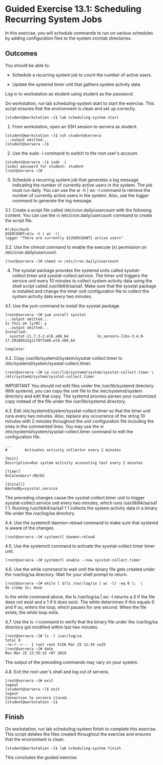 # Guided Exercise 13.1: Scheduling Recurring System Jobs

In this exercise, you will schedule commands to run on various schedules by adding configuration files to the system crontab directories.

## Outcomes

You should be able to:

- Schedule a recurring system job to count the number of active users.

- Update the systemd timer unit that gathers system activity data.

Log in to workstation as student using student as the password.

On workstation, run lab scheduling-system start to start the exercise. This script ensures that the environment is clean and set up correctly.
```
[student@workstation ~]$ lab scheduling-system start
```

1. From workstation, open an SSH session to servera as student.
```
[student@workstation ~]$ ssh student@servera
...output omitted...
[student@servera ~]$ 
```

2. Use the sudo -i command to switch to the root user's account.
```
[student@servera ~]$ sudo -i
[sudo] password for student: student
[root@servera ~]# 
```

3. Schedule a recurring system job that generates a log message indicating the number of currently active users in the system. The job must run daily. You can use the w -h | wc -l command to retrieve the number of currently active users in the system. Also, use the logger command to generate the log message.

3.1. Create a script file called /etc/cron.daily/usercount with the following content. You can use the vi /etc/cron.daily/usercount command to create the script file.
```
#!/bin/bash
USERCOUNT=$(w -h | wc -l)
logger "There are currently ${USERCOUNT} active users"
```

3.2. Use the chmod command to enable the execute (x) permission on /etc/cron.daily/usercount.
```
[root@servera ~]# chmod +x /etc/cron.daily/usercount
```

4. The sysstat package provides the systemd units called sysstat-collect.timer and sysstat-collect.service. The timer unit triggers the service unit every 10 minutes to collect system activity data using the shell script called /usr/lib64/sa/sa1. Make sure that the sysstat package is installed and change the timer unit configuration file to collect the system activity data every two minutes.

4.1. Use the yum command to install the sysstat package.
```
[root@servera ~]# yum install sysstat
...output omitted...
Is this ok [y/N]: y
...output omitted...
Installed:
  sysstat-11.7.3-2.el8.x86_64             lm_sensors-libs-3.4.0-17.20180522git70f7e08.el8.x86_64

Complete!
```

4.2. Copy /usr/lib/systemd/system/sysstat-collect.timer to /etc/systemd/system/sysstat-collect.timer.
```
[root@servera ~]# cp /usr/lib/systemd/system/sysstat-collect.timer \
/etc/systemd/system/sysstat-collect.timer
```

IMPORTANT
You should not edit files under the /usr/lib/systemd directory. With systemd, you can copy the unit file to the /etc/systemd/system directory and edit that copy. The systemd process parses your customized copy instead of the file under the /usr/lib/systemd directory.

4.3. Edit /etc/systemd/system/sysstat-collect.timer so that the timer unit runs every two minutes. Also, replace any occurrence of the string 10 minutes with 2 minutes throughout the unit configuration file including the ones in the commented lines. You may use the vi /etc/systemd/system/sysstat-collect.timer command to edit the configuration file.
```
...
#        Activates activity collector every 2 minutes

[Unit]
Description=Run system activity accounting tool every 2 minutes

[Timer]
OnCalendar=*:00/02

[Install]
WantedBy=sysstat.service
```
The preceding changes cause the sysstat-collect.timer unit to trigger sysstat-collect.service unit every two minutes, which runs /usr/lib64/sa/sa1 1 1. Running /usr/lib64/sa/sa1 1 1 collects the system activity data in a binary file under the /var/log/sa directory.

4.4. Use the systemctl daemon-reload command to make sure that systemd is aware of the changes.
```
[root@servera ~]# systemctl daemon-reload
```

4.5. Use the systemctl command to activate the sysstat-collect.timer timer unit.
```
[root@servera ~]# systemctl enable --now sysstat-collect.timer
```

4.6. Use the while command to wait until the binary file gets created under the /var/log/sa directory. Wait for your shell prompt to return.
```
[root@servera ~]# while [ $(ls /var/log/sa | wc -l) -eq 0 ];  \
do sleep 1s; done
```

In the while command above, the ls /var/log/sa | wc -l returns a 0 if the file does not exist and a 1 if it does exist. The while determines if this equals 0 and if so, enters the loop, which pauses for one second. When the file exists, the while loop exits.

4.7. Use the ls -l command to verify that the binary file under the /var/log/sa directory got modified within last two minutes.
```
[root@servera ~]# ls -l /var/log/sa
total 8
-rw-r--r--. 1 root root 5156 Mar 25 12:34 sa25
[root@servera ~]# date
Mon Mar 25 12:35:32 +07 2019
```

The output of the preceding commands may vary on your system.

4.8. Exit the root user's shell and log out of servera.
```
[root@servera ~]# exit
logout
[student@servera ~]$ exit
logout
Connection to servera closed.
[student@workstation ~]$ 
```

## Finish

On workstation, run lab scheduling-system finish to complete this exercise. This script deletes the files created throughout the exercise and ensures that the environment is clean.
```
[student@workstation ~]$ lab scheduling-system finish
```

This concludes the guided exercise.